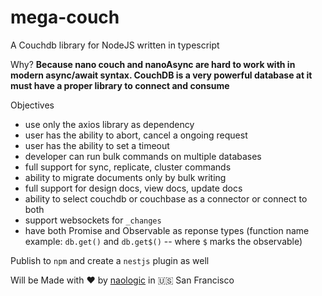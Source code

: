 # mega-couch
A Couchdb library for NodeJS written in typescript

Why?
**Because nano couch and nanoAsync are hard to work with in modern async/await syntax. CouchDB is a very powerful database at it must have a proper library to connect and consume**

Objectives
  + use only the axios library as dependency
  + user has the ability to abort, cancel a ongoing request
  + user has the ability to set a timeout
  + developer can run bulk commands on multiple databases
  + full support for sync, replicate, cluster commands
  + ability to migrate documents only by bulk writing
  + full support for design docs, view docs, update docs
  + ability to select couchdb or couchbase as a connector or connect to both
  + support websockets for `_changes`
  + have both Promise and Observable as reponse types  (function name example: `db.get()` and `db.get$()` -- where `$` marks the observable)
  
  
  
Publish to `npm` and create a `nestjs` plugin as well
  
Will be Made with :heart: by [naologic](https://naologic.com) in :us: San Francisco
